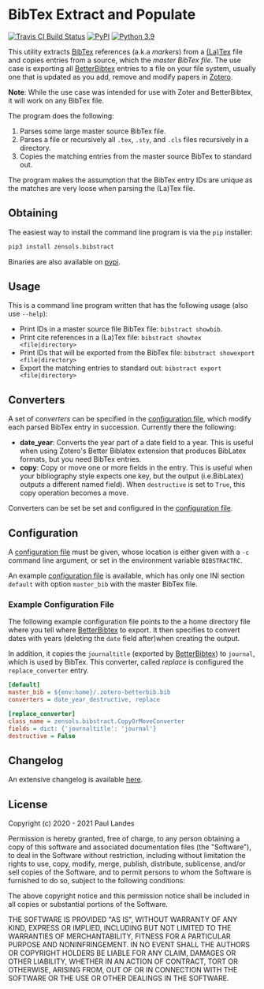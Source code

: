 # BibTex Extract and Populate

[![Travis CI Build Status][travis-badge]][travis-link]
[![PyPI][pypi-badge]][pypi-link]
[![Python 3.9][python37-badge]][python37-link]

This utility extracts [BibTex] references (a.k.a *markers*) from a [(La)Tex]
file and copies entries from a source, which the *master BibTex file*.  The use
case is exporting all [BetterBibtex] entries to a file on your file system,
usually one that is updated as you add, remove and modify papers in [Zotero].

**Note**:  While the use case was intended for use with Zoter and BetterBibtex,
it will work on any BibTex file.

The program does the following:
1. Parses some large master source BibTex file.
1. Parses a file or recursively all `.tex`, `.sty`, and `.cls` files
   recursively in a directory.
1. Copies the matching entries from the master source BibTex to standard out.

The program makes the assumption that the BibTex entry IDs are unique as the
matches are very loose when parsing the (La)Tex file.


## Obtaining

The easiest way to install the command line program is via the `pip` installer:
```bash
pip3 install zensols.bibstract
```

Binaries are also available on [pypi].


## Usage

This is a command line program written that has the following usage (also use
`--help`):

* Print IDs in a master source file BibTex file: `bibstract showbib`.
* Print cite references in a (La)Tex file: `bibstract showtex <file|directory>`
* Print IDs that will be exported from the BibTex file: `bibstract showexport <file|directory>`
* Export the matching entries to standard out: `bibstract export <file|directory>`


## Converters

A set of *converters* can be specified in the [configuration file], which
modify each parsed BibTex entry in succession.  Currently there the following:
* **date_year**: Converts the year part of a date field to a year.  This is
  useful when using Zotero's Better Biblatex extension that produces BibLatex
  formats, but you need BibTex entries.
* **copy**: Copy or move one or more fields in the entry.  This is useful when
  your bibliography style expects one key, but the output (i.e.BibLatex)
  outputs a different named field). When `destructive` is set to ``True``, this
  copy operation becomes a move.

Converters can be set be set and configured in the [configuration file].


## Configuration

A [configuration file] must be given, whose location is either given with a
`-c` command line argument, or set in the environment variable `BIBSTRACTRC`.

An example [configuration file] is available, which has only one INI section
`default` with option `master_bib` with the master BibTex file.


### Example Configuration File

The following example configuration file points to the a home directory file
where you tell where [BetterBibtex] to export.  It then specifies to convert
dates with years (deleting the `date` field after)when creating the output.

In addition, it copies the `journaltitle` (exported by [BetterBibtex]) to
`journal`, which is used by BibTex.  This converter, called *replace* is
configured the `replace_converter` entry.

```ini
[default]
master_bib = ${env:home}/.zotero-betterbib.bib
converters = date_year_destructive, replace

[replace_converter]
class_name = zensols.bibstract.CopyOrMoveConverter
fields = dict: {'journaltitle': 'journal'}
destructive = False
```


## Changelog

An extensive changelog is available [here](CHANGELOG.md).


## License

Copyright (c) 2020 - 2021 Paul Landes

Permission is hereby granted, free of charge, to any person obtaining a copy of
this software and associated documentation files (the "Software"), to deal in
the Software without restriction, including without limitation the rights to
use, copy, modify, merge, publish, distribute, sublicense, and/or sell copies
of the Software, and to permit persons to whom the Software is furnished to do
so, subject to the following conditions:

The above copyright notice and this permission notice shall be included in all
copies or substantial portions of the Software.

THE SOFTWARE IS PROVIDED "AS IS", WITHOUT WARRANTY OF ANY KIND, EXPRESS OR
IMPLIED, INCLUDING BUT NOT LIMITED TO THE WARRANTIES OF MERCHANTABILITY,
FITNESS FOR A PARTICULAR PURPOSE AND NONINFRINGEMENT. IN NO EVENT SHALL THE
AUTHORS OR COPYRIGHT HOLDERS BE LIABLE FOR ANY CLAIM, DAMAGES OR OTHER
LIABILITY, WHETHER IN AN ACTION OF CONTRACT, TORT OR OTHERWISE, ARISING FROM,
OUT OF OR IN CONNECTION WITH THE SOFTWARE OR THE USE OR OTHER DEALINGS IN THE
SOFTWARE.


<!-- links -->
[travis-link]: https://travis-ci.org/plandes/bibstract
[travis-badge]: https://travis-ci.org/plandes/bibstract.svg?branch=master
[pypi]: https://pypi.org/project/zensols.bibstract/
[pypi-link]: https://pypi.python.org/pypi/zensols.bibstract
[pypi-badge]: https://img.shields.io/pypi/v/zensols.bibstract.svg
[python37-badge]: https://img.shields.io/badge/python-3.9-blue.svg
[python37-link]: https://www.python.org/downloads/release/python-370

[configuration file]: #example-configuration-file
[BetterBibtex]: https://github.com/retorquere/zotero-better-bibtex
[Zotero]: https://www.zotero.org
[BibTex]: http://www.bibtex.org
[(La)Tex]: http://www.bibtex.org
